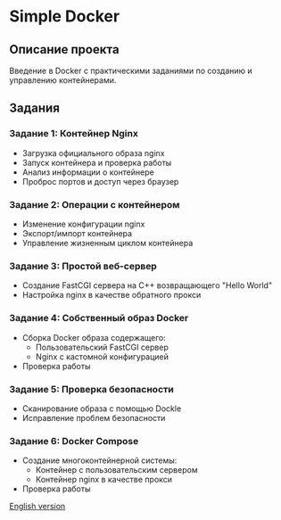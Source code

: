 # Simple Docker

## Описание проекта
Введение в Docker с практическими заданиями по созданию и управлению контейнерами.

## Задания

### Задание 1: Контейнер Nginx
- Загрузка официального образа nginx
- Запуск контейнера и проверка работы
- Анализ информации о контейнере
- Проброс портов и доступ через браузер

### Задание 2: Операции с контейнером
- Изменение конфигурации nginx
- Экспорт/импорт контейнера
- Управление жизненным циклом контейнера

### Задание 3: Простой веб-сервер
- Создание FastCGI сервера на C++ возвращающего "Hello World"
- Настройка nginx в качестве обратного прокси

### Задание 4: Собственный образ Docker
- Сборка Docker образа содержащего:
  - Пользовательский FastCGI сервер
  - Nginx с кастомной конфигурацией
- Проверка работы

### Задание 5: Проверка безопасности
- Сканирование образа с помощью Dockle
- Исправление проблем безопасности

### Задание 6: Docker Compose
- Создание многоконтейнерной системы:
  - Контейнер с пользовательским сервером
  - Контейнер nginx в качестве прокси
- Проверка работы

[English version](README.md)